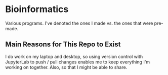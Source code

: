 # Bioinformatics
Various programs. I've denoted the ones I made vs. the ones that were pre-made. 

## Main Reasons for This Repo to Exist
I do work on my laptop and desktop, so using version control with JupyterLab to push / pull changes enables me to keep everything I'm working on together. Also, so that I might be able to share.
